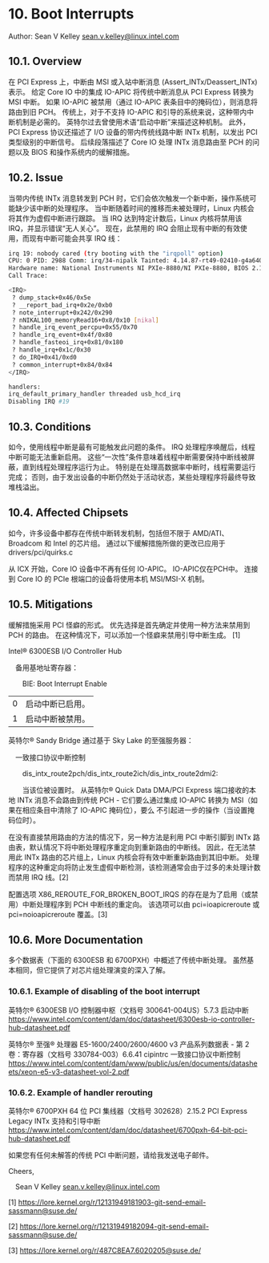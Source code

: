 
# 10. Boot Interrupts

Author: Sean V Kelley <sean.v.kelley@linux.intel.com>


## 10.1. Overview

在 PCI Express 上，中断由 MSI 或入站中断消息 (Assert_INTx/Deassert_INTx) 表示。 给定 Core IO 中的集成 IO-APIC 将传统中断消息从 PCI Express 转换为 MSI 中断。 如果 IO-APIC 被禁用（通过 IO-APIC 表条目中的掩码位），则消息将路由到旧 PCH。 传统上，对于不支持 IO-APIC 和引导的系统来说，这种带内中断机制是必需的。 英特尔过去曾使用术语“启动中断”来描述这种机制。 此外，PCI Express 协议还描述了 I/O 设备的带内传统线路中断 INTx 机制，以发出 PCI 类型级别的中断信号。 后续段落描述了 Core IO 处理 INTx 消息路由至 PCH 的问题以及 BIOS 和操作系统内的缓解措施。


## 10.2. Issue

当带内传统 INTx 消息转发到 PCH 时，它们会依次触发一个新中断，操作系统可能缺少该中断的处理程序。 当中断随着时间的推移而未被处理时，Linux 内核会将其作为虚假中断进行跟踪。 当 IRQ 达到特定计数后，Linux 内核将禁用该 IRQ，并显示错误“无人关心”。 现在，此禁用的 IRQ 会阻止现有中断的有效使用，而现有中断可能会共享 IRQ 线：

```bash
irq 19: nobody cared (try booting with the "irqpoll" option)
CPU: 0 PID: 2988 Comm: irq/34-nipalk Tainted: 4.14.87-rt49-02410-g4a640ec-dirty #1
Hardware name: National Instruments NI PXIe-8880/NI PXIe-8880, BIOS 2.1.5f1 01/09/2020
Call Trace:

<IRQ>
 ? dump_stack+0x46/0x5e
 ? __report_bad_irq+0x2e/0xb0
 ? note_interrupt+0x242/0x290
 ? nNIKAL100_memoryRead16+0x8/0x10 [nikal]
 ? handle_irq_event_percpu+0x55/0x70
 ? handle_irq_event+0x4f/0x80
 ? handle_fasteoi_irq+0x81/0x180
 ? handle_irq+0x1c/0x30
 ? do_IRQ+0x41/0xd0
 ? common_interrupt+0x84/0x84
</IRQ>

handlers:
irq_default_primary_handler threaded usb_hcd_irq
Disabling IRQ #19
```


## 10.3. Conditions

如今，使用线程中断是最有可能触发此问题的条件。 IRQ 处理程序唤醒后，线程中断可能无法重新启用。 这些“一次性”条件意味着线程中断需要保持中断线被屏蔽，直到线程处理程序运行为止。 特别是在处理高数据率中断时，线程需要运行完成； 否则，由于发出设备的中断仍然处于活动状态，某些处理程序将最终导致堆栈溢出。


## 10.4. Affected Chipsets

如今，许多设备中都存在传统中断转发机制，包括但不限于 AMD/ATI、Broadcom 和 Intel 的芯片组。 通过以下缓解措施所做的更改已应用于 drivers/pci/quirks.c

从 ICX 开始，Core IO 设备中不再有任何 IO-APIC。 IO-APIC仅在PCH中。 连接到 Core IO 的 PCIe 根端口的设备将使用本机 MSI/MSI-X 机制。


## 10.5. Mitigations

缓解措施采用 PCI 怪癖的形式。 优先选择是首先确定并使用一种方法来禁用到 PCH 的路由。 在这种情况下，可以添加一个怪癖来禁用引导中断生成。 [1]

Intel® 6300ESB I/O Controller Hub

&emsp;备用基地址寄存器：

&emsp;&emsp;BIE: Boot Interrupt Enable

|   |                 |
| - | --------------- |
| 0 | 启动中断已启用。 |
| 1 | 启动中断被禁用。 |

英特尔® Sandy Bridge 通过基于 Sky Lake 的至强服务器：

&emsp;一致接口协议中断控制

&emsp;&emsp;dis_intx_route2pch/dis_intx_route2ich/dis_intx_route2dmi2:

&emsp;&emsp;当该位被设置时。 从英特尔® Quick Data DMA/PCI Express 端口接收的本地 INTx 消息不会路由到传统 PCH - 它们要么通过集成 IO-APIC 转换为 MSI（如果在相应条目中清除了 IO-APIC 掩码位），要么 不引起进一步的操作（当设置掩码位时）。

在没有直接禁用路由的方法的情况下，另一种方法是利用 PCI 中断引脚到 INTx 路由表，默认情况下将中断处理程序重定向到重新路由的中断线。 因此，在无法禁用此 INTx 路由的芯片组上，Linux 内核会将有效中断重新路由到其旧中断。 处理程序的这种重定向将防止发生虚假中断检测，该检测通常会由于过多的未处理计数而禁用 IRQ 线。[2]

配置选项 X86_REROUTE_FOR_BROKEN_BOOT_IRQS 的存在是为了启用（或禁用）中断处理程序到 PCH 中断线的重定向。 该选项可以由 pci=ioapicreroute 或 pci=noioapicreroute 覆盖。[3]


## 10.6. More Documentation

多个数据表（下面的 6300ESB 和 6700PXH）中概述了传统中断处理。 虽然基本相同，但它提供了对芯片组处理演变的深入了解。


### 10.6.1. Example of disabling of the boot interrupt

英特尔® 6300ESB I/O 控制器中枢（文档号 300641-004US）5.7.3 启动中断 <https://www.intel.com/content/dam/doc/datasheet/6300esb-io-controller-hub-datasheet.pdf>

英特尔® 至强® 处理器 E5-1600/2400/2600/4600 v3 产品系列数据表 - 第 2 卷：寄存器（文档号 330784-003）6.6.41 cipintrc 一致接口协议中断控制 <https://www.intel.com/content/dam/www/public/us/en/documents/datasheets/xeon-e5-v3-datasheet-vol-2.pdf>


### 10.6.2. Example of handler rerouting

英特尔® 6700PXH 64 位 PCI 集线器（文档号 302628）2.15.2 PCI Express Legacy INTx 支持和引导中断 <https://www.intel.com/content/dam/doc/datasheet/6700pxh-64-bit-pci-hub-datasheet.pdf>

如果您有任何未解答的传统 PCI 中断问题，请给我发送电子邮件。

Cheers,

&emsp;Sean V Kelley <sean.v.kelley@linux.intel.com>

[1] <https://lore.kernel.org/r/12131949181903-git-send-email-sassmann@suse.de/>

[2] <https://lore.kernel.org/r/12131949182094-git-send-email-sassmann@suse.de/>

[3] <https://lore.kernel.org/r/487C8EA7.6020205@suse.de/>
